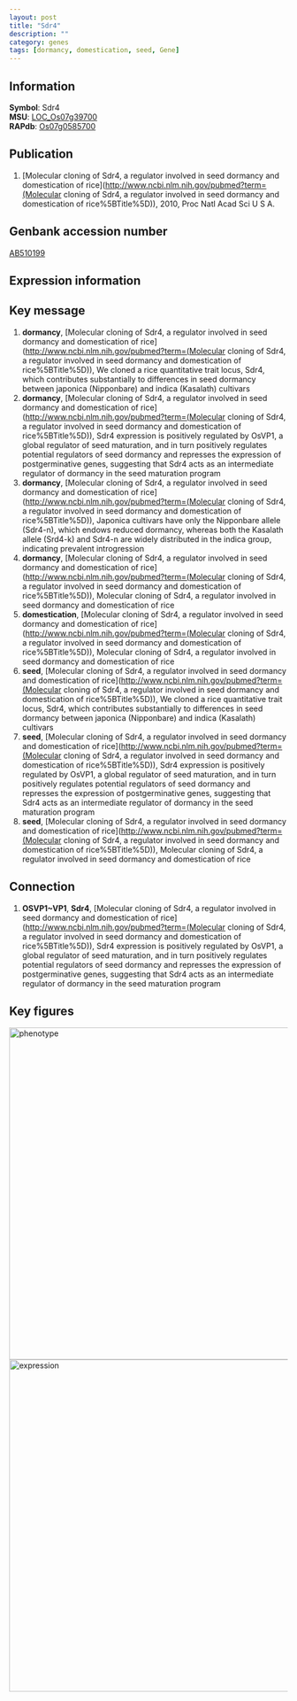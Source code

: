 ```yaml
---
layout: post
title: "Sdr4"
description: ""
category: genes
tags: [dormancy, domestication, seed, Gene]
---
```


## Information
__Symbol__: Sdr4  
__MSU__: [LOC_Os07g39700](http://rice.plantbiology.msu.edu/cgi-bin/ORF_infopage.cgi?orf=LOC_Os07g39700)  
__RAPdb__: [Os07g0585700](http://rapdb.dna.affrc.go.jp/viewer/gbrowse_details/irgsp1?name=Os07g0585700)  

## Publication
1. [Molecular cloning of Sdr4, a regulator involved in seed dormancy and domestication of rice](http://www.ncbi.nlm.nih.gov/pubmed?term=(Molecular cloning of Sdr4, a regulator involved in seed dormancy and domestication of rice%5BTitle%5D)), 2010, Proc Natl Acad Sci U S A.

## Genbank accession number
[AB510199](http://www.ncbi.nlm.nih.gov/nuccore/AB510199)

## Expression information

## Key message
1. __dormancy__, [Molecular cloning of Sdr4, a regulator involved in seed dormancy and domestication of rice](http://www.ncbi.nlm.nih.gov/pubmed?term=(Molecular cloning of Sdr4, a regulator involved in seed dormancy and domestication of rice%5BTitle%5D)),  We cloned a rice quantitative trait locus, Sdr4, which contributes substantially to differences in seed dormancy between japonica (Nipponbare) and indica (Kasalath) cultivars
2. __dormancy__, [Molecular cloning of Sdr4, a regulator involved in seed dormancy and domestication of rice](http://www.ncbi.nlm.nih.gov/pubmed?term=(Molecular cloning of Sdr4, a regulator involved in seed dormancy and domestication of rice%5BTitle%5D)),  Sdr4 expression is positively regulated by OsVP1, a global regulator of seed maturation, and in turn positively regulates potential regulators of seed dormancy and represses the expression of postgerminative genes, suggesting that Sdr4 acts as an intermediate regulator of dormancy in the seed maturation program
3. __dormancy__, [Molecular cloning of Sdr4, a regulator involved in seed dormancy and domestication of rice](http://www.ncbi.nlm.nih.gov/pubmed?term=(Molecular cloning of Sdr4, a regulator involved in seed dormancy and domestication of rice%5BTitle%5D)),  Japonica cultivars have only the Nipponbare allele (Sdr4-n), which endows reduced dormancy, whereas both the Kasalath allele (Srd4-k) and Sdr4-n are widely distributed in the indica group, indicating prevalent introgression
4. __dormancy__, [Molecular cloning of Sdr4, a regulator involved in seed dormancy and domestication of rice](http://www.ncbi.nlm.nih.gov/pubmed?term=(Molecular cloning of Sdr4, a regulator involved in seed dormancy and domestication of rice%5BTitle%5D)), Molecular cloning of Sdr4, a regulator involved in seed dormancy and domestication of rice
5. __domestication__, [Molecular cloning of Sdr4, a regulator involved in seed dormancy and domestication of rice](http://www.ncbi.nlm.nih.gov/pubmed?term=(Molecular cloning of Sdr4, a regulator involved in seed dormancy and domestication of rice%5BTitle%5D)), Molecular cloning of Sdr4, a regulator involved in seed dormancy and domestication of rice
6. __seed__, [Molecular cloning of Sdr4, a regulator involved in seed dormancy and domestication of rice](http://www.ncbi.nlm.nih.gov/pubmed?term=(Molecular cloning of Sdr4, a regulator involved in seed dormancy and domestication of rice%5BTitle%5D)),  We cloned a rice quantitative trait locus, Sdr4, which contributes substantially to differences in seed dormancy between japonica (Nipponbare) and indica (Kasalath) cultivars
7. __seed__, [Molecular cloning of Sdr4, a regulator involved in seed dormancy and domestication of rice](http://www.ncbi.nlm.nih.gov/pubmed?term=(Molecular cloning of Sdr4, a regulator involved in seed dormancy and domestication of rice%5BTitle%5D)),  Sdr4 expression is positively regulated by OsVP1, a global regulator of seed maturation, and in turn positively regulates potential regulators of seed dormancy and represses the expression of postgerminative genes, suggesting that Sdr4 acts as an intermediate regulator of dormancy in the seed maturation program
8. __seed__, [Molecular cloning of Sdr4, a regulator involved in seed dormancy and domestication of rice](http://www.ncbi.nlm.nih.gov/pubmed?term=(Molecular cloning of Sdr4, a regulator involved in seed dormancy and domestication of rice%5BTitle%5D)), Molecular cloning of Sdr4, a regulator involved in seed dormancy and domestication of rice

## Connection
1. __OSVP1~VP1__, __Sdr4__, [Molecular cloning of Sdr4, a regulator involved in seed dormancy and domestication of rice](http://www.ncbi.nlm.nih.gov/pubmed?term=(Molecular cloning of Sdr4, a regulator involved in seed dormancy and domestication of rice%5BTitle%5D)),  Sdr4 expression is positively regulated by OsVP1, a global regulator of seed maturation, and in turn positively regulates potential regulators of seed dormancy and represses the expression of postgerminative genes, suggesting that Sdr4 acts as an intermediate regulator of dormancy in the seed maturation program

## Key figures
<img src="http://ricencode.github.io/images/Sdr4.pheno.png" alt="phenotype"  style="width: 600px;"/>

<img src="http://ricencode.github.io/images/Sdr4.exp.png" alt="expression"  style="width: 600px;"/>


